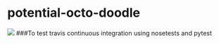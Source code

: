 # potential-octo-doodle
![](https://travis-ci.org/SebastinSanty/potential-octo-doodle.svg?branch=master)
###To test travis continuous integration using nosetests and pytest
